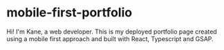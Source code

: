 # mobile-first-portfolio
Hi! I'm Kane, a web developer. This is my deployed portfolio page created using a mobile first approach and built with React, Typescript and GSAP.
